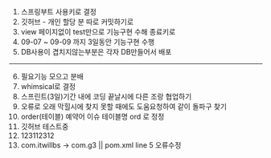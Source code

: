 1. 스프링부트 사용키로 결정
2. 깃허브 - 개인 할당 분 따로 커밋하기로
3. view 페이지없이 test만으로 기능구현 수해 종료키로
4. 09-07 ~ 09-09 까지 3일동안 기능구현 수행
5. DB사용이 겹치지않는부분은 각자 DB만들어서 배포
----------------------------------------------
6. 필요기능 모으고 분배
7. whimsical로 결정
8. 스프린트(3일)기간 내에 코딩 끝날시에 다른 조랑 협업하기
9. 오류로 오래 막힐시에 찾지 못할 때에도 도움요청하여 같이 돌파구 찾기
10. order(테이블) 예약어 이슈 테이블명 ord 로 정정
11.  깃허브 테스트중
12. 123112312
13. <groupId>com.itwillbs</groupId> -> <groupId>com.g3</groupId> || pom.xml line 5 오류수정
